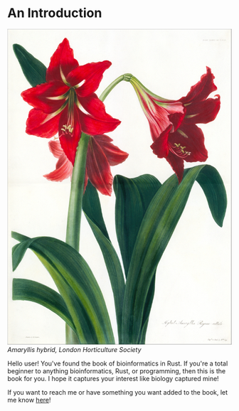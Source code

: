 # An Introduction

![amaryllis](./img/amaryllis.jpg)
*Amaryllis hybrid, London Horticulture Society*

Hello user! You've found the book of bioinformatics in Rust. If you're a total beginner to anything bioinformatics, Rust, or programming, then this is the book for you. I hope it captures your interest like biology captured mine!

If you want to reach me or have something you want added to the book, let me know [here](keybase.io/kana4)!